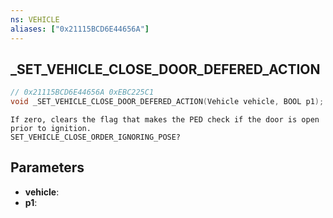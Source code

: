 ```yaml
---
ns: VEHICLE
aliases: ["0x21115BCD6E44656A"]
---
```

## _SET_VEHICLE_CLOSE_DOOR_DEFERED_ACTION

```c
// 0x21115BCD6E44656A 0xEBC225C1
void _SET_VEHICLE_CLOSE_DOOR_DEFERED_ACTION(Vehicle vehicle, BOOL p1);
```

```
If zero, clears the flag that makes the PED check if the door is open prior to ignition.
SET_VEHICLE_CLOSE_ORDER_IGNORING_POSE?
```

## Parameters
* **vehicle**: 
* **p1**: 

